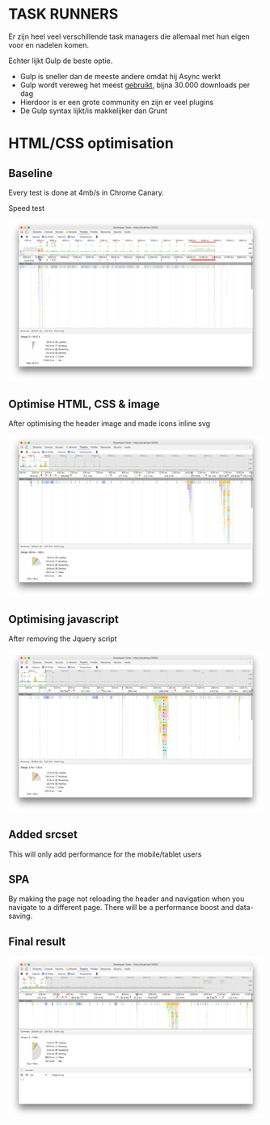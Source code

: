 # TASK RUNNERS

Er zijn heel veel verschillende task managers die allemaal met hun eigen voor en nadelen komen.

Echter lijkt Gulp de beste optie. 
- Gulp is sneller dan de meeste andere omdat hij Async werkt
- Gulp wordt vereweg het meest [gebruikt](https://www.npmjs.com/package/gulp), bijna 30.000 downloads per dag
- Hierdoor is er een grote community en zijn er veel plugins
- De Gulp syntax lijkt/is makkelijker dan Grunt




# HTML/CSS optimisation

## Baseline

Every test is done at 4mb/s in Chrome Canary.

Speed test

![Feed baseline](/screenshots/1base.png)



## Optimise HTML, CSS & image

After optimising the header image and made icons inline svg

![After optimising CSS HTML and imag](/screenshots/2html:css:img.png)



## Optimising javascript

After removing the Jquery script

![Jquery removed](/screenshots/3jquery.png)



## Added srcset

This will only add performance for the mobile/tablet users



## SPA

By making the page not reloading the header and navigation when you navigate to a different page. There will be a performance boost and data-saving.


## Final result

![Final result](/screenshots/final.png)





